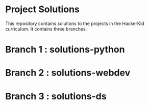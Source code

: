 # Project Solutions
This repository contains solutions to the projects in the HackerKid curriculum. It contains three branches.
# Branch 1 : solutions-python 
# Branch 2 : solutions-webdev
# Branch 3 : solutions-ds
